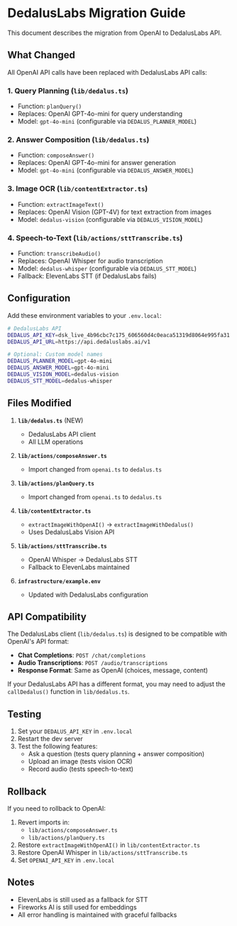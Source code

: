 # DedalusLabs Migration Guide

This document describes the migration from OpenAI to DedalusLabs API.

## What Changed

All OpenAI API calls have been replaced with DedalusLabs API calls:

### 1. **Query Planning** (`lib/dedalus.ts`)

- Function: `planQuery()`
- Replaces: OpenAI GPT-4o-mini for query understanding
- Model: `gpt-4o-mini` (configurable via `DEDALUS_PLANNER_MODEL`)

### 2. **Answer Composition** (`lib/dedalus.ts`)

- Function: `composeAnswer()`
- Replaces: OpenAI GPT-4o-mini for answer generation
- Model: `gpt-4o-mini` (configurable via `DEDALUS_ANSWER_MODEL`)

### 3. **Image OCR** (`lib/contentExtractor.ts`)

- Function: `extractImageText()`
- Replaces: OpenAI Vision (GPT-4V) for text extraction from images
- Model: `dedalus-vision` (configurable via `DEDALUS_VISION_MODEL`)

### 4. **Speech-to-Text** (`lib/actions/sttTranscribe.ts`)

- Function: `transcribeAudio()`
- Replaces: OpenAI Whisper for audio transcription
- Model: `dedalus-whisper` (configurable via `DEDALUS_STT_MODEL`)
- Fallback: ElevenLabs STT (if DedalusLabs fails)

## Configuration

Add these environment variables to your `.env.local`:

```bash
# DedalusLabs API
DEDALUS_API_KEY=dsk_live_4b96cbc7c175_606560d4c0eaca51319d8064e995fa31
DEDALUS_API_URL=https://api.dedaluslabs.ai/v1

# Optional: Custom model names
DEDALUS_PLANNER_MODEL=gpt-4o-mini
DEDALUS_ANSWER_MODEL=gpt-4o-mini
DEDALUS_VISION_MODEL=dedalus-vision
DEDALUS_STT_MODEL=dedalus-whisper
```

## Files Modified

1. **`lib/dedalus.ts`** (NEW)

   - DedalusLabs API client
   - All LLM operations

2. **`lib/actions/composeAnswer.ts`**

   - Import changed from `openai.ts` to `dedalus.ts`

3. **`lib/actions/planQuery.ts`**

   - Import changed from `openai.ts` to `dedalus.ts`

4. **`lib/contentExtractor.ts`**

   - `extractImageWithOpenAI()` → `extractImageWithDedalus()`
   - Uses DedalusLabs Vision API

5. **`lib/actions/sttTranscribe.ts`**

   - OpenAI Whisper → DedalusLabs STT
   - Fallback to ElevenLabs maintained

6. **`infrastructure/example.env`**
   - Updated with DedalusLabs configuration

## API Compatibility

The DedalusLabs client (`lib/dedalus.ts`) is designed to be compatible with OpenAI's API format:

- **Chat Completions**: `POST /chat/completions`
- **Audio Transcriptions**: `POST /audio/transcriptions`
- **Response Format**: Same as OpenAI (choices, message, content)

If your DedalusLabs API has a different format, you may need to adjust the `callDedalus()` function in `lib/dedalus.ts`.

## Testing

1. Set your `DEDALUS_API_KEY` in `.env.local`
2. Restart the dev server
3. Test the following features:
   - Ask a question (tests query planning + answer composition)
   - Upload an image (tests vision OCR)
   - Record audio (tests speech-to-text)

## Rollback

If you need to rollback to OpenAI:

1. Revert imports in:
   - `lib/actions/composeAnswer.ts`
   - `lib/actions/planQuery.ts`
2. Restore `extractImageWithOpenAI()` in `lib/contentExtractor.ts`
3. Restore OpenAI Whisper in `lib/actions/sttTranscribe.ts`
4. Set `OPENAI_API_KEY` in `.env.local`

## Notes

- ElevenLabs is still used as a fallback for STT
- Fireworks AI is still used for embeddings
- All error handling is maintained with graceful fallbacks
